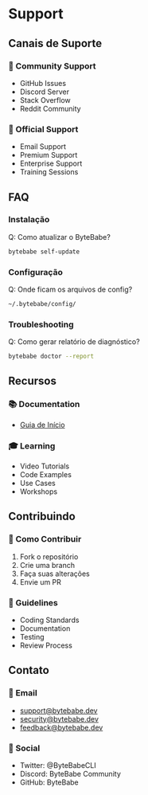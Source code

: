 # Support

## Canais de Suporte

### 🌟 Community Support
- GitHub Issues
- Discord Server
- Stack Overflow
- Reddit Community

### 🎯 Official Support
- Email Support
- Premium Support
- Enterprise Support
- Training Sessions

## FAQ

### Instalação
Q: Como atualizar o ByteBabe?
```bash
bytebabe self-update
```

### Configuração
Q: Onde ficam os arquivos de config?
```bash
~/.bytebabe/config/
```

### Troubleshooting
Q: Como gerar relatório de diagnóstico?
```bash
bytebabe doctor --report
```

## Recursos

### 📚 Documentation
- [Guia de Início](quick-start.md)

### 🎓 Learning
- Video Tutorials
- Code Examples
- Use Cases
- Workshops

## Contribuindo

### 🤝 Como Contribuir
1. Fork o repositório
2. Crie uma branch
3. Faça suas alterações
4. Envie um PR

### 📝 Guidelines
- Coding Standards
- Documentation
- Testing
- Review Process

## Contato

### 📧 Email
- support@bytebabe.dev
- security@bytebabe.dev
- feedback@bytebabe.dev

### 💬 Social
- Twitter: @ByteBabeCLI
- Discord: ByteBabe Community
- GitHub: ByteBabe